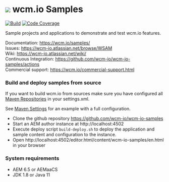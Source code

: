 <img src="https://wcm.io/images/favicon-16@2x.png"/> wcm.io Samples
======
[![Build](https://github.com/wcm-io/wcm-io-samples/workflows/Build/badge.svg?branch=develop)](https://github.com/wcm-io/wcm-io-samples/actions?query=workflow%3ABuild+branch%3Adevelop)
[![Code Coverage](https://codecov.io/gh/wcm-io/wcm-io-samples/branch/develop/graph/badge.svg)](https://codecov.io/gh/wcm-io/wcm-io-samples)

Sample projects and applications to demonstrate and test wcm.io features.

Documentation: https://wcm.io/samples/<br/>
Issues: https://wcm-io.atlassian.net/browse/WSAM<br/>
Wiki: https://wcm-io.atlassian.net/wiki/<br/>
Continuous Integration: https://github.com/wcm-io/wcm-io-samples/actions<br/>
Commercial support: https://wcm.io/commercial-support.html


### Build and deploy samples from source

If you want to build wcm.io from sources make sure you have configured all [Maven Repositories](https://wcm.io/maven.html) in your settings.xml.

See [Maven Settings](https://github.com/wcm-io/wcm-io-samples/blob/develop/.maven-settings.xml) for an example with a full configuration.

- Clone the github repository https://github.com/wcm-io/wcm-io-samples
- Start an AEM author instance at http://localhost:4502
- Execute deploy script `build-deploy.sh` to deploy the application and sample content and configuration to the instance.
- Open http://localhost:4502/editor.html/content/wcm-io-samples/en.html in your browser


### System requirements

- AEM 6.5 or AEMaaCS
- JDK 1.8 or Java 11
